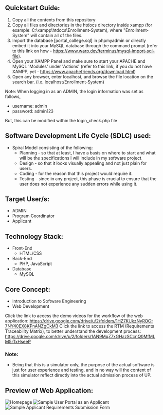 ## Quickstart Guide:
1. Copy all the contents from this repository
2. Copy all files and directories in the htdocs directory inside xampp (for example: C:\xampp\htdocs\Enrollment-System), where "Enrollment-System" will contain all of the files.
3. Import the database [portal_college.sql] in phpmyadmin or directly embed it into your MySQL database through the command prompt (refer to this link on how - https://www.warp.dev/terminus/mysql-import-sql-file). 
4. Open your XAMPP Panel and make sure to start your APACHE and MySQL 'Modules' under 'Actions' (refer to this link, if you do not have XAMPP, yet - https://www.apachefriends.org/download.html)
5. Open any browser, enter localhost, and browse the file location on the search bar. (i.e. localhost/Enrollment-System)

Note:
When logging in as an ADMIN, the login information was set as follows,
- username: admin 
- password: admin123

But, this can be modified within the login_check.php file

## Software Development Life Cycle (SDLC) used:
- Spiral Model consisting of the following:  
  - Planning - so that at least, I have a basis on where to start and what will be the specifications I will include in my software project. 
  - Design - so that it looks visually appealing and not just plain for users. 
  - Coding - for the reason that this project would require it. 
  - Testing - since in any project, this phase is crucial to ensure that the user does not experience any sudden errors while using it. 

## Target User/s:
- ADMIN
- Program Coordinator
- Applicant

## Technology Stack:
- Front-End
  - HTML/CSS
- Back-End
  - PHP, JavaScript
- Database
  - MySQL

## Core Concept:
- Introduction to Software Engineering
- Web Development

Click the link to access the demo videos for the workflow of the web application: https://drive.google.com/drive/u/2/folders/1HZ7KUkzNyROC-7NY40EX8KPnANZgCkM3
Click the link to access the RTM (Requirements Traceability Matrix), to better understand the development process: https://drive.google.com/drive/u/2/folders/1AN9MqZ7xGHazSCcnQ0MfMLM5rTxHseeP

### Note:
- Being that this is a simulator only, the purpose of the actual software is just for user experience and testing, and in no way will the content of this simulator reflect directly into the actual admission process of UP.

## Preview of Web Application:
![Homepage](https://github.com/Shojiyao12/UP-Admissions-Simulator/assets/90734662/b1693863-1b1c-4f89-bba4-33953c3beac4)
![Sample User Portal as an Applicant](https://github.com/Shojiyao12/UP-Admissions-Simulator/assets/90734662/c60b96f0-1e59-4ed2-a6fb-92b9dfe75743)
![Sample Applicant Requirements Submission Form](https://github.com/Shojiyao12/UP-Admissions-Simulator/assets/90734662/07cdd388-d492-492a-be6f-ea4cc77277ed)

